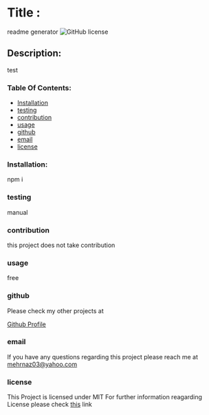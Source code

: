 

# Title : 
readme generator
![GitHub license](https://img.shields.io/badge/license-MIT-blue.svg)

##  Description:

test
    

### Table Of Contents:
* [Installation](#installation)
* [testing](#testing)
* [contribution](#contribution)
* [usage](#usage)
* [github](#github)   
* [email](#email)  
* [license](#license)  

### Installation:
    
npm i

### testing

manual

### contribution

this project does not take contribution

### usage

free

### github

Please check my other projects at

[Github Profile](https://github.com/mehrnazkiani24)

### email

If you have any questions regarding this project please reach me at
mehrnaz03@yahoo.com

### license

This Project is licensed under
MIT
For further information reagarding License please check 
[this](https://choosealicense.com/licenses/) link

